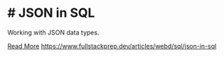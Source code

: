 # # JSON in SQL

Working with JSON data types.

[Read More](https://www.fullstackprep.dev/articles/webd/sql/json-in-sql) https://www.fullstackprep.dev/articles/webd/sql/json-in-sql